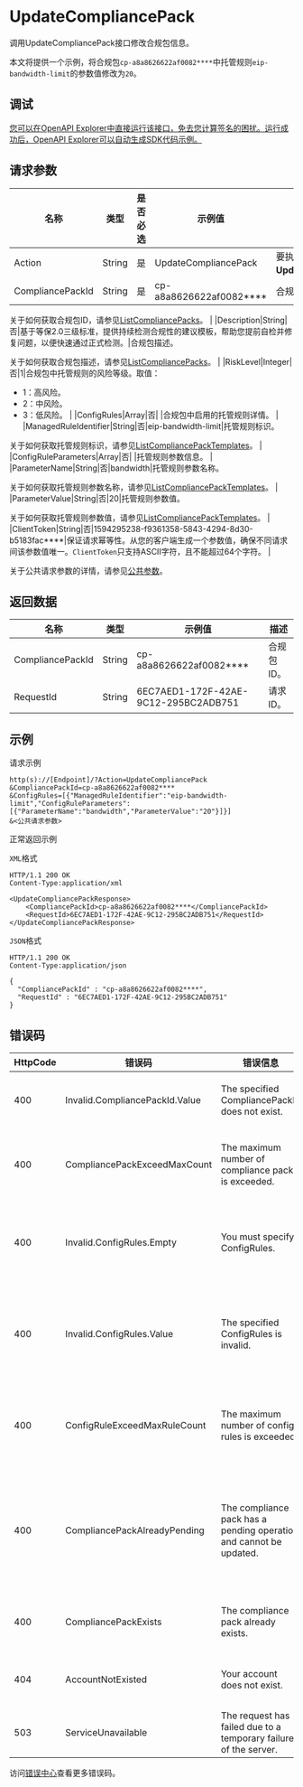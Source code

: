 # UpdateCompliancePack

调用UpdateCompliancePack接口修改合规包信息。

本文将提供一个示例，将合规包`cp-a8a8626622af0082****`中托管规则`eip-bandwidth-limit`的参数值修改为`20`。

## 调试

[您可以在OpenAPI Explorer中直接运行该接口，免去您计算签名的困扰。运行成功后，OpenAPI Explorer可以自动生成SDK代码示例。](https://api.aliyun.com/#product=Config&api=UpdateCompliancePack&type=RPC&version=2020-09-07)

## 请求参数

|名称|类型|是否必选|示例值|描述|
|--|--|----|---|--|
|Action|String|是|UpdateCompliancePack|要执行的操作，取值：**UpdateCompliancePack**。 |
|CompliancePackId|String|是|cp-a8a8626622af0082\*\*\*\*|合规包ID。

 关于如何获取合规包ID，请参见[ListCompliancePacks](~~263332~~)。 |
|Description|String|否|基于等保2.0三级标准，提供持续检测合规性的建议模板，帮助您提前自检并修复问题，以便快速通过正式检测。|合规包描述。

 关于如何获取合规包描述，请参见[ListCompliancePacks](~~263332~~)。 |
|RiskLevel|Integer|否|1|合规包中托管规则的风险等级。取值：

 -   1：高风险。
-   2：中风险。
-   3：低风险。 |
|ConfigRules|Array|否| |合规包中启用的托管规则详情。 |
|ManagedRuleIdentifier|String|否|eip-bandwidth-limit|托管规则标识。

 关于如何获取托管规则标识，请参见[ListCompliancePackTemplates](~~261176~~)。 |
|ConfigRuleParameters|Array|否| |托管规则参数信息。 |
|ParameterName|String|否|bandwidth|托管规则参数名称。

 关于如何获取托管规则参数名称，请参见[ListCompliancePackTemplates](~~261176~~)。 |
|ParameterValue|String|否|20|托管规则参数值。

 关于如何获取托管规则参数值，请参见[ListCompliancePackTemplates](~~261176~~)。 |
|ClientToken|String|否|1594295238-f9361358-5843-4294-8d30-b5183fac\*\*\*\*|保证请求幂等性。从您的客户端生成一个参数值，确保不同请求间该参数值唯一。`ClientToken`只支持ASCII字符，且不能超过64个字符。 |

关于公共请求参数的详情，请参见[公共参数](~~251751~~)。

## 返回数据

|名称|类型|示例值|描述|
|--|--|---|--|
|CompliancePackId|String|cp-a8a8626622af0082\*\*\*\*|合规包ID。 |
|RequestId|String|6EC7AED1-172F-42AE-9C12-295BC2ADB751|请求ID。 |

## 示例

请求示例

```
http(s)://[Endpoint]/?Action=UpdateCompliancePack
&CompliancePackId=cp-a8a8626622af0082****
&ConfigRules=[{"ManagedRuleIdentifier":"eip-bandwidth-limit","ConfigRuleParameters":[{"ParameterName":"bandwidth","ParameterValue":"20"}]}]
&<公共请求参数>
```

正常返回示例

`XML`格式

```
HTTP/1.1 200 OK
Content-Type:application/xml

<UpdateCompliancePackResponse>
    <CompliancePackId>cp-a8a8626622af0082****</CompliancePackId>
    <RequestId>6EC7AED1-172F-42AE-9C12-295BC2ADB751</RequestId>
</UpdateCompliancePackResponse>
```

`JSON`格式

```
HTTP/1.1 200 OK
Content-Type:application/json

{
  "CompliancePackId" : "cp-a8a8626622af0082****",
  "RequestId" : "6EC7AED1-172F-42AE-9C12-295BC2ADB751"
}
```

## 错误码

|HttpCode|错误码|错误信息|描述|
|--------|---|----|--|
|400|Invalid.CompliancePackId.Value|The specified CompliancePackId does not exist.|合规包ID不存在。|
|400|CompliancePackExceedMaxCount|The maximum number of compliance pack is exceeded.|合规包不能超过5个。|
|400|Invalid.ConfigRules.Empty|You must specify ConfigRules.|合规包中规则不能为空。|
|400|Invalid.ConfigRules.Value|The specified ConfigRules is invalid.|合规包规则中参数输入错误。|
|400|ConfigRuleExceedMaxRuleCount|The maximum number of config rules is exceeded.|超过最大的规则创建条数。|
|400|CompliancePackAlreadyPending|The compliance pack has a pending operation and cannot be updated.|如果合规包状态非“正常”，不能被更新。|
|400|CompliancePackExists|The compliance pack already exists.|合规包名称重复。|
|404|AccountNotExisted|Your account does not exist.|您的账号不存在。|
|503|ServiceUnavailable|The request has failed due to a temporary failure of the server.|服务不可用。|

访问[错误中心](https://error-center.aliyun.com/status/product/Config)查看更多错误码。

